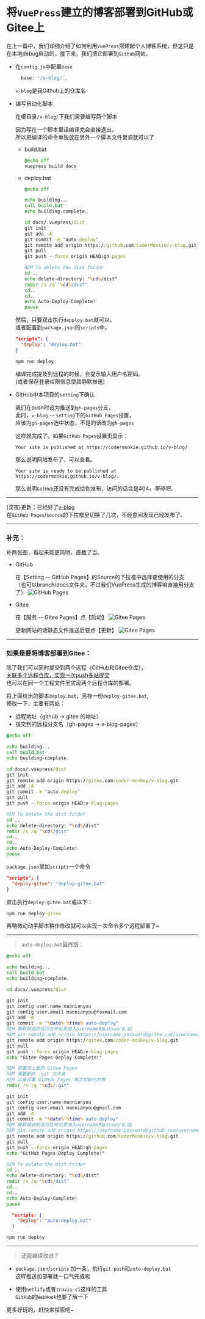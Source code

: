 # 将`VuePress`建立的博客部署到GitHub或Gitee上

在上一篇中，我们详细介绍了如何利用`VuePress`搭建起个人博客系统，但这只是在本地debug启动的，接下来，我们把它部署到`Github`网站。

- 在`config.js`中配置`base`

  ```js
    base: '/v-blog/',
  ```
  `v-blog`是我Github上的仓库名

- 编写自动化脚本

  在根目录`/v-blog/`下我们需要编写两个脚本

  因为写在一个脚本里话编译完会直接退出，  
  所以把编译的命令单独放在另外一个脚本文件里调就可以了

  - build.bat
    ```bat
    @echo off
    vuepress build docs
    ```

  - deploy.bat
    ```bat
    @echo off

    echo building...
    call build.bat
    echo building-complete.

    cd docs/.vuepress/dist
    git init
    git add -A
    git commit -m 'auto-deploy'
    git remote add origin https://github.com/CoderMonkie/v-blog.git
    git pull
    git push --force origin HEAD:gh-pages

    REM To delete the dist folder
    cd ..
    echo delete-directory: "%cd%/dist"
    rmdir /s /q "%cd%/dist"
    cd..
    cd..
    echo Auto-Deploy-Complete!
    pause
    ```

  然后，只要双击执行`depploy.bat`就可以。  
  或者配置到`package.json`的`scripts`中。
  ```json
  "scripts": {
    "deploy": "deploy.bat"
  }
  ```
  ```bat
  npm run deploy
  ```

  编译完成提及到远程的时候，会提示输入用户名密码。  
  (或者保存登录权限信息使其静默推送)

- GitHub中本项目的`setting`下确认

  我们在push时设为推送到`gh-pages`分支，  
  此时，`v-blog` -- `setting`下的`GitHub Pages`设置，  
  应该为`gh-pages`选中状态，不是的话改为`gh-pages`

  这样就完成了。如果`GitHub Pages`设置页显示：
  ```
  Your site is published at https://codermonkie.github.io/v-blog/
  ```
  那么说明网站发布了，可以查看。
  ```
  Your site is ready to be published at https://codermonkie.github.io/v-blog/.
  ```
  那么说明`GitHub`还没有完成给你发布，访问的话会是404，*等待吧。*

---

  (深夜)更新：已经好了[v-blog](https://codermonkie.github.io/v-blog/)  
  在`GitHub Pages`/`source`的下拉框里切换了几次，不经意间发现已经发布了。

---

### 补充：

补两张图，看起来能更简明，直截了当。

- GitHub

  在【Setting -- GitHub Pages】的Source的下拉框中选择要使用的分支  
  （也可以branch/docs文件夹，不过我们VuePress生成的博客嘛直接用分支了）
  ![GitHub Pages](/v-blog/img/deploy-vblog/github-pages-setting.png)

- Gitee

  在【服务 -- Gitee Pages】点【启动】
  ![Gitee Pages](/v-blog/img/deploy-vblog/gitee-pages-start.png)

  更新网站的话静态文件推送后要点【更新】
  ![Gitee Pages](/v-blog/img/deploy-vblog/gitee-pages-update.png)

---

### 如果是要将博客部署到Gitee：

除了我们可以同时提交到两个远程（GitHub和Gitee仓库），   
[关联多个远程仓库，实现一次push多站提交](https://gitee.com/coder-monkey/JS-Corner/tree/master/JS-Corner-07)   
也可以在同一个工程文件里实现两个远程仓库的部署。

将上面给出的脚本`deploy.bat`，另存一份`deploy-gitee.bat`,  
修改一下，主要有两处：
- 远程地址（github -> gitee 的地址）
- 提交到的远程分支名（gh-pages -> v-blog-pages）  

```bat
@echo off

echo building...
call build.bat
echo building-complete.

cd docs/.vuepress/dist
git init
git remote add origin https://gitee.com/coder-monkey/v-blog.git
git add -A
git commit -m 'auto-deploy'
git pull
git push --force origin HEAD:v-blog-pages

REM To delete the dist folder
cd ..
echo delete-directory: "%cd%/dist"
rmdir /s /q "%cd%/dist"
cd..
cd..
echo Auto-Deploy-Complete!
pause
```

`package.json`里加`scripts`一个命令
```json
"scripts": {
  "deploy-gitee": "deploy-gitee.bat"
}
```

双击执行`deploy-gitee.bat`或以下：
```bat
npm run deploy-gitee
```

再稍微动动手脚本稍作修改就可以实现一次命令多个远程部署了~

---

> `auto-deploy.bat`最终版：

```bat
@echo off

echo building...
call build.bat
echo building-complete.

cd docs/.vuepress/dist

git init
git config user.name maonianyou
git config user.email maonianyou@foxmail.com
git add -A
git commit -m "%date% %time% auto-deploy"
REM 静默推送的话可在地址里填入username和password,如
REM git remote add origin https://username:password@gitee.com/username/repo.git
git remote add origin https://gitee.com/coder-monkey/v-blog.git
git pull
git push --force origin HEAD:v-blog-pages
echo "Gitee Pages Deploy Complete!"

REM 部署完上面的 Gitee Pages
REM 需要删除 .git 文件夹
REM 以备部署 GitHub Pages 再次初始化时用
rmdir /s /q "%cd%/.git"

git init
git config user.name maonianyou
git config user.email maonianyou@gmail.com
git add -A
git commit -m "%date% %time% auto-deploy"
REM 静默推送的话可在地址里填入username和password,如
REM git remote add origin https://username:password@github.com/username/repo.git
git remote add origin https://github.com/CoderMonkie/v-blog.git
git pull
git push --force origin HEAD:gh-pages
echo "GitHub Pages Deploy Complete!"

REM To delete the dist folder
cd ..
echo delete-directory: "%cd%/dist"
rmdir /s /q "%cd%/dist"
cd..
cd..
echo Auto-Deploy-Complete!
pause
```

```json
  "scripts: {
    "deploy": "auto-deploy.bat"
  }
```

```cmd
npm run deploy
```

---

> 还能继续改进？

- `package.json`/`scripts`
  加一条，执行`git push`和`auto-deploy.bat`  
  这样推送加部署就一口气完成啦

- 使用`netlify`或者`travis-ci`这样的工具  
  `GitHub`的`WebHook`也要了解一下

更多好玩的，赶快来探索吧~
